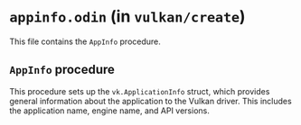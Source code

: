 # `appinfo.odin` (in `vulkan/create`)

This file contains the `AppInfo` procedure.

## `AppInfo` procedure

This procedure sets up the `vk.ApplicationInfo` struct, which provides general information about the application to the Vulkan driver. This includes the application name, engine name, and API versions.
